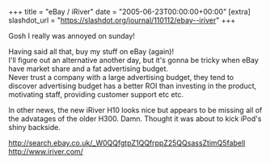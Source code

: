 +++
title = "eBay / iRiver"
date = "2005-06-23T00:00:00+00:00"
[extra]
slashdot_url = "https://slashdot.org/journal/110112/ebay--iriver"
+++

<p>Gosh I really was annoyed on sunday!</p>
<p>Having said all that, buy my stuff on eBay (again)!<br>I'll figure out an alternative another day, but it's gonna be tricky when eBay have market share and a fat advertising budget.<br>Never trust a company with a large advertising budget, they tend to discover advertising budget has a better ROI than investing in the product, motivating staff, providing customer support etc etc.</p>
<p>In other news, the new iRiver H10 looks nice but appears to be missing all of the advatages of the older H300. Damn. Thought it was about to kick iPod's shiny backside.</p>
<p><a href="http://search.ebay.co.uk/_W0QQfgtpZ1QQfrppZ25QQsassZtimQ5fabell">http://search.ebay.co.uk/_W0QQfgtpZ1QQfrppZ25QQsassZtimQ5fabell</a><br><a href="http://www.iriver.com/">http://www.iriver.com/</a></p>

